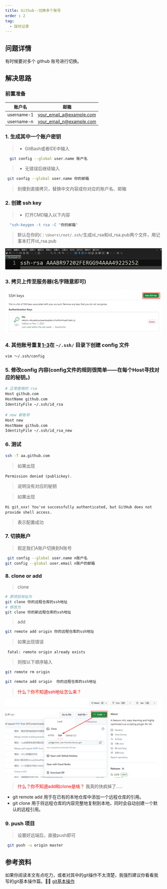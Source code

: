 ```yaml
---
title: Github--切换多个账号
order : 2
tag:
  - 踩坑记录
---
```


## 问题详情

有时候要对多个 github 账号进行切换。

## 解决思路
### 前置准备

| 账户名        | 邮箱                       |
|------------|--------------------------|
| username-1 | your_email_a@example.com |
| username-n | your_email_n@example.com |


<div id="section1">
</div>

### 1. 生成其中一个账户密钥
>* GitBash或者IDE中输入
 ```bash 
   git config --global user.name 账户名
 ```
>* 无错误后继续输入
 ```bash 
  git config --global user.name 你的邮箱
 ```
>别傻到直接拷贝，替换中文内容成你对应的账户名、邮箱

### 2. 创建 ssh key

>* 打开CMD输入以下内容
 ```bash 
   "ssh-keygen -t rsa -C "你的邮箱"
   ```
>默认在你的`C：\Users\root/.ssh/`生成id_rsa和id_rsa.pub两个文件，用记事本打开id_rsa.pub

![SSH-KEY.png](assets%2FSSHKEY.png)

### 3. 拷贝上传至服务器(名字随意即可)

![uploadSSH-KEY2Github.png](assets%2Fsshkeynew.png)

### 4. 其他账号重复[1-3](#section1)在 `~/.ssh/` 目录下创建 config 文件

   ```bash
   vim ～/.ssh/config
   ```

### 5. 修改config 内容(config文件的规则很简单——在每个Host寻找对应的秘钥。)

   ``` bash
   # 正常使用的 rsa
   Host github.com
   HostName github.com
   IdentityFile ~/.ssh/id_rsa
    
   # new 新账号
   Host new
   HostName github.com
   IdentityFile ~/.ssh/id_rsa_new
   ```

### 6. 测试

   ``` bash
   ssh -T aa.github.com
   ```
>   如果出现

`Permission denied (publickey).`

>   说明没有对应的秘钥

>  如果出现

`Hi git_xxx! You've successfully authenticated, but GitHub does not provide shell access.`

> 表示配置成功

### 7. 切换账户
>   假定我们A账户切换到N账号

```bash
 git config --global user.name n账户名
git config --global user.email n账户的邮箱
```

### 8. clone or add
>   clone

   ```bash
   # 原项目地址为
   git clone 你的远程仓库的ssh地址
   # 修改为 
   git clone 你的新远程仓库的ssh地址
   ```
>   add

   ```bash
  git remote add origin 你的远程仓库的ssh地址
   ```
>如果出现错误

 ` fatal: remote origin already exists`

>则按以下顺序输入
  ```bash
  git remote rm origin
  ```
  ```bash
 git remote add origin  你的远程仓库的ssh地址
  ```
> <span style="color:red">什么？你不知道ssh地址怎么来？</span>

![sshurl.png](assets%2Fsshurl.png)

> <span style="color:red">什么？你不知道add和clone是啥？</span>
>我真的快疯掉了.....
 * git remote add 用于在已有的本地仓库中添加一个远程仓库的引用。
 * git clone 用于将远程仓库的内容完整地复制到本地，同时会自动创建一个默认的远程引用。
### 9. push 项目
>设置好远端后，直接push即可

```bash
 git push -u origin master
```

## 参考资料
如果你阅读本文有点吃力，或者对其中的git操作不太清楚，我强烈建议你看看我写的git基本操作篇。🤦‍♂️
[git基本操作](../git/README.md)